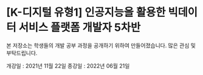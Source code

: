 # [K-디지털 유형1] 인공지능을 활용한 빅데이터 서비스 플랫폼 개발자 5차반

본 저장소는 학생들의 개발 공부 과정을 공개하기 위하여 만들어졌습니다. 많은 관심 및 부탁드립니다.

개강일 : 2021년 11월 22일
종강일 : 2022년 06월 21일
